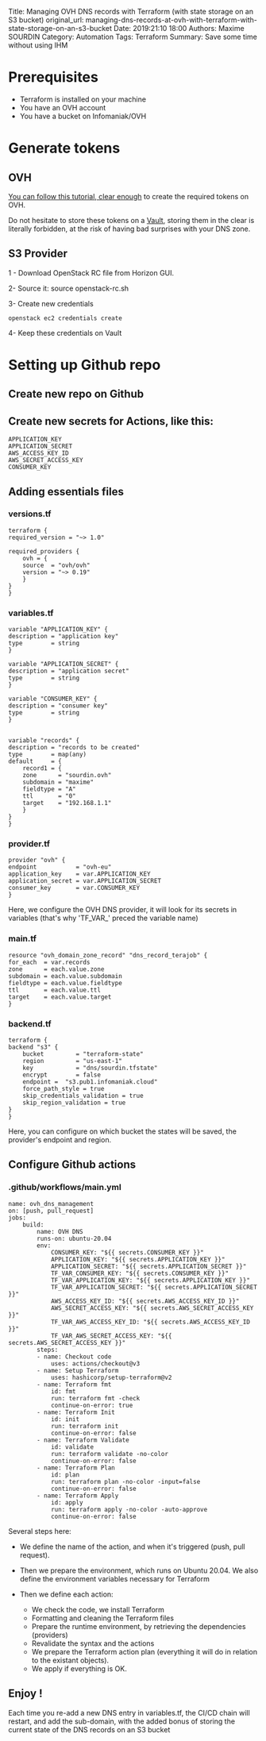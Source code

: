 Title: Managing OVH DNS records with Terraform (with state storage on an S3 bucket)
original_url: managing-dns-records-at-ovh-with-terraform-with-state-storage-on-an-s3-bucket
Date: 2019:21:10 18:00
Authors: Maxime SOURDIN
Category: Automation
Tags: Terraform
Summary: Save some time without using IHM

# Prerequisites

- Terraform is installed on your machine
- You have an OVH account
- You have a bucket on Infomaniak/OVH

# Generate tokens

## OVH

[You can follow this tutorial, clear enough](https://yunohost.org/en/providers/registrar/ovh/autodns) to create the required tokens on OVH.

Do not hesitate to store these tokens on a [Vault](https://learn.hashicorp.com/tutorials/vault/getting-started-install?in=vault/getting-started), storing them in the clear is literally forbidden, at the risk of having bad surprises with your DNS zone.

## S3 Provider

1 - Download OpenStack RC file from  Horizon GUI.

2- Source it: source openstack-rc.sh

3- Create new credentials

    openstack ec2 credentials create

4- Keep these credentials on Vault

# Setting up Github repo

## Create new repo on Github

## Create new secrets for Actions, like this:

    APPLICATION_KEY
    APPLICATION_SECRET
    AWS_ACCESS_KEY_ID
    AWS_SECRET_ACCESS_KEY
    CONSUMER_KEY

## Adding essentials files

### versions.tf
    terraform {
    required_version = "~> 1.0"

    required_providers {
        ovh = {
        source  = "ovh/ovh"
        version = "~> 0.19"
        }
    }
    }

### variables.tf

    variable "APPLICATION_KEY" {
    description = "application key"
    type        = string
    }

    variable "APPLICATION_SECRET" {
    description = "application secret"
    type        = string
    }

    variable "CONSUMER_KEY" {
    description = "consumer key"
    type        = string
    }


    variable "records" {
    description = "records to be created"
    type        = map(any)
    default     = { 
        record1 = {
        zone      = "sourdin.ovh"
        subdomain = "maxime"
        fieldtype = "A"
        ttl       = "0"
        target    = "192.168.1.1"
        }
    }
    }

### provider.tf

    provider "ovh" {
    endpoint           = "ovh-eu"
    application_key    = var.APPLICATION_KEY
    application_secret = var.APPLICATION_SECRET
    consumer_key       = var.CONSUMER_KEY
    }

Here, we configure the OVH DNS provider, it will look for its secrets in variables (that's why 'TF_VAR_' preced the variable name)

### main.tf

    resource "ovh_domain_zone_record" "dns_record_terajob" {
    for_each  = var.records
    zone      = each.value.zone
    subdomain = each.value.subdomain
    fieldtype = each.value.fieldtype
    ttl       = each.value.ttl
    target    = each.value.target
    }

### backend.tf

    terraform {
    backend "s3" {
        bucket         = "terraform-state"
        region         = "us-east-1"
        key            = "dns/sourdin.tfstate"
        encrypt        = false
        endpoint =  "s3.pub1.infomaniak.cloud"  
        force_path_style = true
        skip_credentials_validation = true
        skip_region_validation = true    
    }
    }

Here, you can configure on which bucket the states will be saved, the provider's endpoint and region.

## Configure Github actions

### .github/workflows/main.yml

    name: ovh_dns_management
    on: [push, pull_request]
    jobs:
        build:
            name: OVH DNS
            runs-on: ubuntu-20.04
            env:
                CONSUMER_KEY: "${{ secrets.CONSUMER_KEY }}"
                APPLICATION_KEY: "${{ secrets.APPLICATION_KEY }}"
                APPLICATION_SECRET: "${{ secrets.APPLICATION_SECRET }}"    
                TF_VAR_CONSUMER_KEY: "${{ secrets.CONSUMER_KEY }}"
                TF_VAR_APPLICATION_KEY: "${{ secrets.APPLICATION_KEY }}"
                TF_VAR_APPLICATION_SECRET: "${{ secrets.APPLICATION_SECRET }}"
                AWS_ACCESS_KEY_ID: "${{ secrets.AWS_ACCESS_KEY_ID }}"
                AWS_SECRET_ACCESS_KEY: "${{ secrets.AWS_SECRET_ACCESS_KEY }}"
                TF_VAR_AWS_ACCESS_KEY_ID: "${{ secrets.AWS_ACCESS_KEY_ID }}"
                TF_VAR_AWS_SECRET_ACCESS_KEY: "${{ secrets.AWS_SECRET_ACCESS_KEY }}"
            steps:
            - name: Checkout code
                uses: actions/checkout@v3
            - name: Setup Terraform 
                uses: hashicorp/setup-terraform@v2
            - name: Terraform fmt
                id: fmt
                run: terraform fmt -check
                continue-on-error: true
            - name: Terraform Init
                id: init
                run: terraform init
                continue-on-error: false
            - name: Terraform Validate
                id: validate
                run: terraform validate -no-color
                continue-on-error: false
            - name: Terraform Plan
                id: plan
                run: terraform plan -no-color -input=false
                continue-on-error: false
            - name: Terraform Apply
                id: apply
                run: terraform apply -no-color -auto-approve
                continue-on-error: false

Several steps here:

- We define the name of the action, and when it's triggered (push, pull request).

- Then we prepare the environment, which runs on Ubuntu 20.04. We also define the environment variables necessary for Terraform

- Then we define each action:

    - We check the code, we install Terraform
    - Formatting and cleaning the Terraform files
    - Prepare the runtime environment, by retrieving the dependencies (providers)
    - Revalidate the syntax and the actions
    - We prepare the Terraform action plan (everything it will do in relation to the existant objects).
    - We apply if everything is OK.

## Enjoy !

Each time you re-add a new DNS entry in variables.tf, the CI/CD chain will restart, and add the sub-domain, with the added bonus of storing the current state of the DNS records on an S3 bucket
